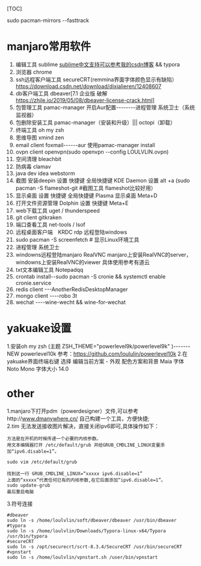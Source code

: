 [TOC]

sudo pacman-mirrors --fasttrack 

# manjaro常用软件
1. 编辑工具 sublime  [sublime中文支持可以参考我的csdn博客](https://blog.csdn.net/dixialieren/article/details/83624260) && typora
2. 浏览器 chrome
3. ssh远程客户端工具 secureCRT(remmina界面字体颜色显示有缺陷）  https://download.csdn.net/download/dixialieren/12408607
4. db客户端工具 dbeaver[7.1 企业版 破解   https://zhile.io/2019/05/08/dbeaver-license-crack.html]
5. 包管理工具 pamac-manager   开启Aur配置--------进程管理 系统卫士（系统监视器）
6. 包删除安装工具  pamac-manager（安装和升级）|||   octopi（卸载）
7. 终端工具 oh my zsh
8. 思维导图 xmind zen
9. email client foxmail------aur  使用pamac-manager install
10. ovpn client openvpn(sudo openvpn --config LOULVLIN.ovpn)
11. 空间清理 bleachbit
12. 防病毒 clamav
13. java dev idea webstorm
14. 截图 安装deepin 设置 快捷键  全局快捷键  KDE Daemon 设置 alt +a (sudo pacman -S flameshot-git #截图工具 flameshot比较好用）
15. 显示桌面  设置 快捷键  全局快捷键 Plasma  显示桌面 Meta+D
16. 打开文件资源管理 Dolphin 设置 快捷键 Meta+E
17.  web下载工具 uget / thunderspeed
18.  git client  gitkraken
19.  端口查看工具 net-tools / lsof
20. 远程桌面客户端　KRDC  rdp  远程登陆windows
21. sudo pacman -S screenfetch # 显示Linux环境工具
22. 进程管理 系统卫士
23. windowns远程登陆manjaro RealVNC manjaro上安装RealVNC的server，windowns上安装RealVNC的viewer 具体使用参考有道云
24. txt文本编辑工具 Notepadqq
25. crontab install--sudo pacman -S cronie && systemctl enable cronie.service
26. redis client ---AnotherRedisDesktopManager
27. mongo client ----robo 3t
28. wechat ----wine-wecht && wine-for-wechat
# yakuake设置
1.安装oh my zsh (主题 ZSH_THEME="powerlevel9k/powerlevel9k"
)-------NEW powerlevel10k   参考：https://github.com/loululin/powerlevel10k
2.在yakuake界面终端右键  选择 编辑当前方案  - 外观  配色方案和背景 Maia
字体 Noto Mono   字体大小 14.0

# other
1.manjaro下打开pdm（powerdesigner）文件,可以参考http://www.dmanywhere.cn/   自己构建一个工具，方便快捷;     
2.tim 无法发送接收图片解决，直接关闭ipv6即可,具体操作如下：
```
方法是在开机的时候传递一个必要的内核参数。
用文本编辑器打开 /etc/default/grub 并给GRUB_CMDLINE_LINUX变量添加“ipv6.disable=1”。
	
sudo vim /etc/default/grub

找到这一行 GRUB_CMDLINE_LINUX=“xxxxx ipv6.disable=1”
上面的“xxxxx”代表任何已有的内核参数,在它后面添加“ipv6.disable=1”。
sudo update-grub
最后重启电脑
```
3.符号连接
```
#dbeaver
sudo ln -s /home/loulvlin/soft/dbeaver/dbeaver /usr/bin/dbeaver
#typora
sudo ln -s /home/loulvlin/Downloads/Typora-linux-x64/Typora /usr/bin/typora
#secureCRT
sudo ln -s /opt/securecrt/scrt-8.3.4/SecureCRT /usr/bin/secureCRT
#vpnstart
sudo ln -s /home/loulvlin/vpnstart.sh /user/bin/vpnstart

```

